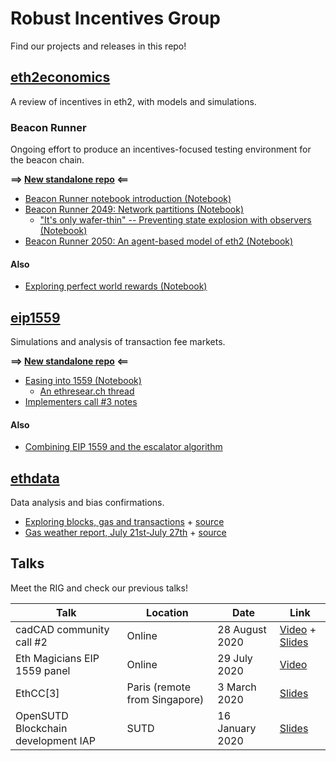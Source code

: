 # Robust Incentives Group

Find our projects and releases in this repo!

## [eth2economics](eth2economics)

A review of incentives in eth2, with models and simulations.

### Beacon Runner

Ongoing effort to produce an incentives-focused testing environment for the beacon chain.

**==> [New standalone repo](https://github.com/barnabemonnot/beaconrunner) <==**

- [Beacon Runner notebook introduction (Notebook)](eth2economics/code/beaconrunner/beacon_runner.ipynb)
- [Beacon Runner 2049: Network partitions (Notebook)](eth2economics/code/beaconrunner2049/beacon_runner_2049.ipynb)
  - ["It's only wafer-thin" -- Preventing state explosion with observers (Notebook)](eth2economics/code/beaconrunner2049/observers/observed-br2049.ipynb)
- [Beacon Runner 2050: An agent-based model of eth2 (Notebook)](eth2economics/code/beaconrunner2050/br2050.ipynb)

#### Also

- [Exploring perfect world rewards (Notebook)](eth2economics/code/minisims/perfect_world.ipynb)

## [eip1559](eip1559)

Simulations and analysis of transaction fee markets.

**==> [New standalone repo](https://github.com/barnabemonnot/abm1559) <==**

- [Easing into 1559 (Notebook)](eip1559/eip1559.ipynb)
  - [An ethresear.ch thread](https://ethresear.ch/t/eip-1559-simulations/7280)
- [Implementers call #3 notes](eip1559/notes-call3.md)

#### Also

- [Combining EIP 1559 and the escalator algorithm](eip1559/combination.md)

## [ethdata](ethdata)

Data analysis and bias confirmations.

- [Exploring blocks, gas and transactions](https://ethereum.github.io/rig/ethdata/notebooks/explore_data.html) + [source](ethdata/notebooks/explore_data.Rmd)
- [Gas weather report, July 21st-July 27th](https://ethereum.github.io/rig/ethdata/notebooks/gas_weather_reports/exploreJuly21.html) + [source](ethdata/notebooks/gas_weather_reports/exploreJuly21.Rmd)

## Talks

Meet the RIG and check our previous talks!

| Talk | Location | Date | Link |
|---|---|---|---|
| cadCAD community call #2 | Online | 28 August 2020 | [Video](https://www.youtube.com/watch?v=SVNNvTiIKlg) + [Slides](https://docs.google.com/presentation/d/13PHT4fIw7g_fhOfkagZRyxjeVO8dM3z6zjRMQkY0j1U/edit?usp=sharing) |
| Eth Magicians EIP 1559 panel | Online | 29 July 2020 | [Video](https://www.youtube.com/watch?v=kNSpugOwQ1o) |
| EthCC[3] | Paris (remote from Singapore) | 3 March 2020 | [Slides](assets/pdf/rig-ethcc.pdf) |
| OpenSUTD Blockchain development IAP | SUTD | 16 January 2020 | [Slides](https://docs.google.com/presentation/d/10LR57HTiSs-8pBpNeXKoJ13zOPxzOrLI8Avs3FSDsz0/edit?usp=sharing) |
